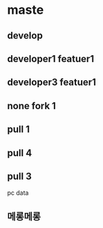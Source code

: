 # maste 
## develop
## developer1 featuer1
## developer3 featuer1
## none fork 1
## pull 1
## pull 4
## pull 3
 pc data
## 메롱메롱 
